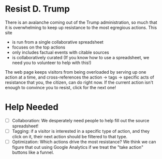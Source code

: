 # Resist D. Trump

There is an avalanche coming out of the Trump administration, so much that it is overwhelming to keep up resistance to the most egregious actions.  This site 

* is run from a single collaborative spreadsheet
* focuses on the top actions
* only includes factual events with citable sources
* is collaboratively curated (If you know how to use a spreadsheet, we need you to volunteer to help with this!)

The web page keeps visitors from being overloaded by serving up one action at a time, and cross-references the action → tags → specific acts of resistance that you, the citizen, can do right now.  If the current action isn't enough to convince you to resist, click for the next one!

# Help Needed

- [ ] Collaboration:  We desperately need people to help fill out the source spreadsheet!
- [ ] Tagging: if a visitor is interested in a specific type of action, and they click on it, their next action should be filtered to that type.
- [ ] Optimization: Which actions drive the most resistance?  We think we can figure that out using Google Analytics if we treat the "take action" buttons like a funnel.
